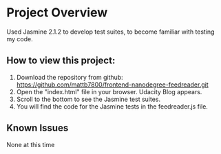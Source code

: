 # Project Overview
Used Jasmine 2.1.2 to develop test suites, to become familiar with testing my code.

## How to view this project:

1. Download the repository from github: https://github.com/mattb7800/frontend-nanodegree-feedreader.git
2. Open the "index.html" file in your browser. Udacity Blog appears.
3. Scroll to the bottom to see the Jasmine test suites.
4. You will find the code for the Jasmine tests in the feedreader.js file.

## Known Issues
None at this time
